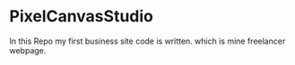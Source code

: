 # PixelCanvasStudio
In this Repo my first business site code is written. which is mine freelancer webpage.
